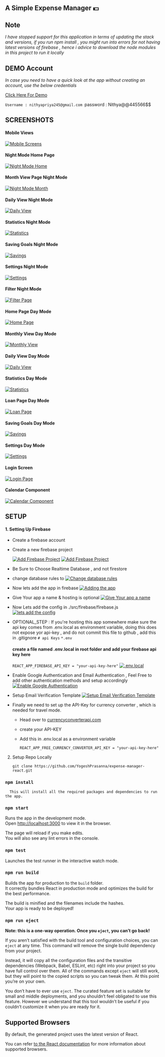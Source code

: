 ## A Simple Expense Manager 💵

## Note

*_I have stopped support for this application in terms of updating the stack and versions, if you run npm install , you might run into errors for not having latest versions of firebase , hence i advice to download the node modules in this project to run it locally_*

## DEMO Account

*_In case you need to have a quick look at the app without creating an account, use the below credentials_*

[Click Here For Demo](https://sad-shirley-6ef62f.netlify.com/)

`Username : nithyapriya245@gmail.com
`password : Nithya@@445566$$

## SCREENSHOTS

#### Mobile Views
[![Mobile Screens](https://i.postimg.cc/c1jZTXVX/mobile-Views.png)](https://sad-shirley-6ef62f.netlify.com/)

#### Night Mode Home Page
[![Night Mode Home](https://i.postimg.cc/mZVBMTwf/Home1.png)](https://sad-shirley-6ef62f.netlify.com/)

#### Month View Page Night Mode
[![Night Mode Month](https://i.postimg.cc/jqvn50nC/MONTHLY-NIGHT-MODE.png)](https://sad-shirley-6ef62f.netlify.com/)

#### Daily View Night Mode
[![Daily View](https://i.postimg.cc/BQQDcQfx/DAILY-NIGHT-MODE.png)](https://sad-shirley-6ef62f.netlify.com/)

#### Statistics Night Mode
[![Statistics](https://i.postimg.cc/1tm5hXHB/STATISTICS-NIGHT-MODE2.png)](https://sad-shirley-6ef62f.netlify.com/)

#### Saving Goals Night Mode
[![Savings](https://i.postimg.cc/WbBNpX8h/SAVINGS-NIGHT-MODE.png)](https://sad-shirley-6ef62f.netlify.com/)

#### Settings Night Mode
[![Settings](https://i.postimg.cc/PqtpVdRz/IMG-20240817-192611.jpg)](https://sad-shirley-6ef62f.netlify.com/)

#### Filter Night Mode
[![Filter Page](https://i.postimg.cc/kM2rDJ8Y/FILTER-NIGHT-MODE.png)](https://sad-shirley-6ef62f.netlify.com/)

#### Home Page Day Mode
[![Home Page](https://i.postimg.cc/25XXmXdt/HOMEDAY4.png)](https://sad-shirley-6ef62f.netlify.com/)

#### Monthly View Day Mode
[![Monthly View](https://i.postimg.cc/qqmNZyH2/MONTH-VIEW-DAY.png)](https://sad-shirley-6ef62f.netlify.com/)

#### Daily View Day Mode
[![Daily View](https://i.postimg.cc/cCT3yPwg/DAILY-DAY-MODE.png)](https://sad-shirley-6ef62f.netlify.com/)

#### Statistics Day Mode
[![Statistics](https://i.postimg.cc/Wz43rzqz/STATISTICS-DAY-MODE.png)](https://sad-shirley-6ef62f.netlify.com/)

#### Loan Page Day Mode
[![Loan Page](https://s25.postimg.cc/s16nf3kxb/loan.png)](https://sad-shirley-6ef62f.netlify.com/)

#### Saving Goals Day Mode
[![Savings](https://i.postimg.cc/fRYwVmq5/SAVINGS-DAY-MODE.png)](https://sad-shirley-6ef62f.netlify.com/)

#### Settings Day Mode
[![Settings](https://i.postimg.cc/PqtpVdRz/IMG-20240817-192611.jpg)](https://sad-shirley-6ef62f.netlify.com/)

#### Login Screen
[![Login Page](https://s25.postimg.cc/jvolgx1tb/login.png)](https://sad-shirley-6ef62f.netlify.com/)

#### Calendar Component
[![Calendar Component](https://i.postimg.cc/DyZ1TZnM/calendar-component.png)](https://sad-shirley-6ef62f.netlify.com/)

## SETUP

#### 1. Setting Up Firebase 
- Create a firebase account

- Create a new firebase project 

  [![Add Firebase Project](https://i.postimg.cc/TwvMnjTk/add-Firebase.png)](https://i.postimg.cc/TwvMnjTk/add-Firebase.png)
  [![Add Firebase Project](https://i.postimg.cc/fL74C3LM/add-project.png)](https://i.postimg.cc/fL74C3LM/add-project.png)
  
- Be Sure to Choose Realtime Database , and not firestore

- change database rules to 
  [![Change database rules](https://i.postimg.cc/3N3scK4m/firebase-database-rules.png)](https://i.postimg.cc/3N3scK4m/firebase-database-rules.png)
  
- Now lets add the app in firebase
  [![Adding the app](https://i.postimg.cc/x15nGjnk/add-app1.png)](https://i.postimg.cc/x15nGjnk/add-app1.png)
  
- Give Your app a name & hosting is optional
  [![Give Your app a name](https://i.postimg.cc/9MR2jGTT/adding-firebase1.png)](https://i.postimg.cc/9MR2jGTT/adding-firebase1.png)
  
- Now Lets add the config in ./src/firebase/firebase.js
  [![lets add the config](https://i.postimg.cc/LXcp4nBW/adding-firebase2.png)](https://i.postimg.cc/LXcp4nBW/adding-firebase2.png)
  
- OPTIONAL_STEP : If you're hosting this app somewhere make sure the api key comes from .env.local as environment variable, doing this does not expose yor api-key , and do not commit this file to github , add this in .gitignore 
    `# api Keys`
    `*.env`
 
    #### create a file named .env.local in root folder and add your firebase api key here
    
     `REACT_APP_FIREBASE_API_KEY = "your-api-key-here"`
     [![.env.local](https://i.postimg.cc/fLZcGv1q/env-local.png)](https://i.postimg.cc/fLZcGv1q/env-local.png)
  
- Enable Google Authentication and Email Authentication , Feel Free to add other authentication methods and setup accordingly
  [![Enable Google Authentication](https://i.postimg.cc/593dFFT3/firebase-enable-auth-methods.png)](https://i.postimg.cc/593dFFT3/firebase-enable-auth-methods.png)
  
- Setup Email Verification Template
  [![Setup Email Verification Template](https://i.postimg.cc/pXLNQLtt/firebase-setup-firebase-email-verification-templates.png)](https://i.postimg.cc/pXLNQLtt/firebase-setup-firebase-email-verification-templates.png)
  
- Finally we need to set up the API-Key for currency converter , which is needed for travel mode.
    - Head over to [currencyconverterapi.com](https://free.currencyconverterapi.com/)
    - create your API-KEY 
    - Add this in .env.local as a environment variable
    
        `REACT_APP_FREE_CURRENCY_CONVERTER_API_KEY = "your-api-key-here"`
  
 2. Setup Repo Locally
 
    `git clone https://github.com/YogeshPrasanna/expense-manager-react.git`

### `npm install`

      This will install all the required packages and dependencies to run the app.

### `npm start`

  Runs the app in the development mode.<br>
  Open [http://localhost:3000](http://localhost:3000) to view it in the browser.

  The page will reload if you make edits.<br>
  You will also see any lint errors in the console.

### `npm test`

Launches the test runner in the interactive watch mode.<br>

### `npm run build`

Builds the app for production to the `build` folder.<br>
It correctly bundles React in production mode and optimizes the build for the best performance.

The build is minified and the filenames include the hashes.<br>
Your app is ready to be deployed!

### `npm run eject`

**Note: this is a one-way operation. Once you `eject`, you can’t go back!**

If you aren’t satisfied with the build tool and configuration choices, you can `eject` at any time. This command will remove the single build dependency from your project.

Instead, it will copy all the configuration files and the transitive dependencies (Webpack, Babel, ESLint, etc) right into your project so you have full control over them. All of the commands except `eject` will still work, but they will point to the copied scripts so you can tweak them. At this point you’re on your own.

You don’t have to ever use `eject`. The curated feature set is suitable for small and middle deployments, and you shouldn’t feel obligated to use this feature. However we understand that this tool wouldn’t be useful if you couldn’t customize it when you are ready for it.

## Supported Browsers

By default, the generated project uses the latest version of React.

You can refer [to the React documentation](https://reactjs.org/docs/react-dom.html#browser-support) for more information about supported browsers.

